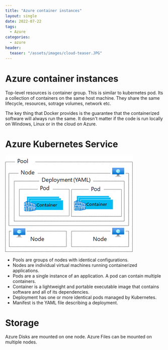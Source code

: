```yaml
---
title: "Azure container instances"
layout: single
date: 2022-07-22
tags:
  - Azure
categories:
  - azure
header:
  teaser: "/assets/images/cloud-teaser.JPG"
---
```


#  Azure container instances
Top-level resources is container group. This is similar to kubernetes pod.
Its a collection of containers on the same host machine. They share the same lifecycle, resources, sotrage volumes, network etc.

The key thing that Docker provides is the guarantee that the containerized software will always run the same. It doesn't matter if the code is run locally on Windows, Linux or in the cloud on Azure.

# Azure Kubernetes Service

![AKS](/assets/images/azure/azure-kubernetes.png)
 
* Pools are groups of nodes with identical configurations.
* Nodes are individual virtual machines running containerized applications.
* Pods are a single instance of an application. A pod can contain multiple containers.
* Container is a lightweight and portable executable image that contains software and all of its dependencies.
* Deployment has one or more identical pods managed by Kubernetes.
* Manifest is the YAML file describing a deployment.

# Storage
Azure Disks are mounted on one node.
Azure Files can be mounted on multiple nodes.

